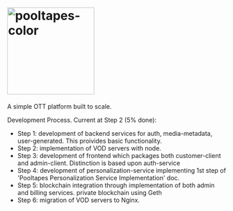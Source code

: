 <!--# ![pooltapes-color](https://user-images.githubusercontent.com/74663147/162610436-542e9389-fce5-44ed-9f50-f47f6b29a910.svg | width=100) -->
# <img src="https://user-images.githubusercontent.com/74663147/162610436-542e9389-fce5-44ed-9f50-f47f6b29a910.svg" alt="pooltapes-color" width="200"/>
A simple OTT platform built to scale.

Development Process. Current at Step 2 (5% done):
<ul>
  <li>Step 1: development of backend services for auth, media-metadata, user-generated. This proivides basic functionality.</li>
  <li>Step 2: implementation of VOD servers with node.</li>
  <li>Step 3: development of frontend which packages both customer-client and admin-client. Distinction is based upon auth-service</li>
  <li>Step 4: development of personalization-service implementing 1st step of 'Pooltapes Personalization Service Implementation' doc.</li>
  <li>Step 5: blockchain integration through implementation of both admin and billing services. private blockchain using Geth</li>
  <li>Step 6: migration of VOD servers to Nginx.</li>
</ul>

